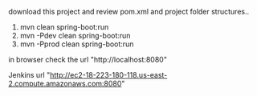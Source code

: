 download this project and review pom.xml and project folder structures..

1. mvn clean spring-boot:run
2. mvn -Pdev clean spring-boot:run
3. mvn -Pprod clean spring-boot:run

in browser check the url "http://localhost:8080"


Jenkins url "http://ec2-18-223-180-118.us-east-2.compute.amazonaws.com:8080"
